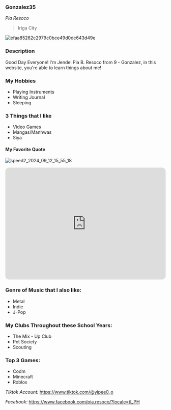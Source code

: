 ### Gonzalez35
*Pia Resoco*
> Iriga City

![efaa85262c2979c0bce49d0dc643d49e](https://github.com/user-attachments/assets/5e1c700a-d7f0-442d-9aeb-cbc0e4021dd6)

### **Description**
Good Day Everyone! I'm Jendel Pia B. Resoco from 9 - Gonzalez, in this website, you're able to learn things about me!


### My Hobbies
- Playing Instruments
- Writing Journal
- Sleeping


### 3 Things that I like
- Video Games
- Mangas/Manhwas
- Siya

#### My Favorite Quote
![speed2_2024_09_12_15_55_18](https://github.com/user-attachments/assets/a02b8b9b-3e9d-4be8-bd57-7150c36f0b00)



<iframe style="border-radius:12px" src="https://open.spotify.com/embed/playlist/5Vk7XxqkuxH1cH4YGPhGkV?utm_source=generator" width="100%" height="352" frameBorder="0" allowfullscreen="" allow="autoplay; clipboard-write; encrypted-media; fullscreen; picture-in-picture" loading="lazy"></iframe>

### Genre of Music that I also like:
- Metal
- Indie
- J-Pop

### My Clubs Throughout these School Years:
- The Mix - Up Club
- Pet Society
- Scouting

### Top 3 Games:
- Codm
- Minecraft
- Roblox


*Tiktok Account:* https://www.tiktok.com/@yipee0_o

*Facebook:* https://www.facebook.com/pia.resoco/?locale=tl_PH


